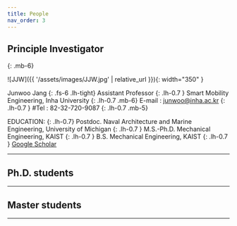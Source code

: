 ```yaml
---
title: People
nav_order: 3
---
```

## Principle Investigator
{: .mb-6}

![JJW]({{ '/assets/images/JJW.jpg' | relative_url }}){: width="350" }

Junwoo Jang
{: .fs-6 .lh-tight}
Assistant Professor
{: .lh-0.7 }
Smart Mobility Engineering, Inha University
{: .lh-0.7 .mb-6}
E-mail : junwoo@inha.ac.kr
{: .lh-0.7 }
#Tel : 82-32-720-9087
{: .lh-0.7 .mb-5}

EDUCATION:
{: .lh-0.7}
Postdoc. Naval Architecture and Marine Engineering, University of Michigan
{: .lh-0.7 }
M.S.-Ph.D. Mechanical Engineering, KAIST
{: .lh-0.7 }
B.S. Mechanical Engineering, KAIST
{: .lh-0.7 }
[Google Scholar](https://scholar.google.com/citations?user=1lbPybMAAAAJ&hl=en)

----

## Ph.D. students

----

## Master students

----

